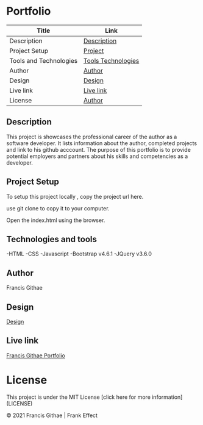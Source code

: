 # Portfolio

| Title                  | Link                                          |
| ---------------------- | --------------------------------------------- |
| Description            | [Description](#Description)                   |
| Project Setup          | [Project](#Project-Setup)                     |
| Tools and Technologies | [Tools Technologies](#Tools-and-Technologies) |
| Author                 | [Author](#Author)                             |
| Design                 | [Design](#Design)                             |
| Live link              | [Live link](#Livelink)                        |
| License                | [Author](#License)                            |

## Description

This project is showcases the professional career of the author as a software developer. It lists information about the author, completed projects and link to his github acccount. The purpose of this portfolio is to provide potential employers and partners about his skills and competencies as a developer.

## Project Setup

To setup this project locally , copy the project url here.

use git clone to copy it to your computer.

Open the index.html using the browser.

## Technologies and tools

-HTML
-CSS
-Javascript
-Bootstrap v4.6.1
-JQuery v3.6.0

## Author

<p>Francis Githae</p>

## Design

[Design](https://www.figma.com/file/jKLhYe6pB12GfvblLeTTwZ/portfolio?node-id=0%3A1)

## Live link

[Francis Githae Portfolio](https://githaefrancis.github.io/portfolio/)

# License

<p>This project is under the MIT License [click here for more information](LICENSE)</p>

&copy; 2021 Francis Githae | Frank Effect